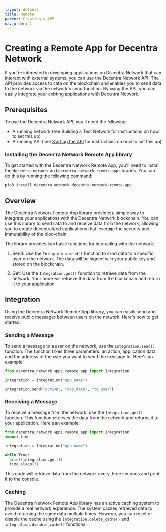 ```yaml
---
layout: default
title: Remote
parent: Creating a APP
nav_order: 1
---
```

Creating a Remote App for Decentra Network
==========================================

If you're interested in developing applications on Decentra Network that can interact with external systems, you can use the Decentra Network API. The API provides access to data on the blockchain and enables you to send data to the network via the network's send function. By using the API, you can easily integrate your existing applications with Decentra Network.

Prerequisites
-------------

To use the Decentra Network API, you'll need the following:

*   A running network (see [Building a Test Network](https://docs.decentranetwork.net/building_a_test_network/) for instructions on how to set this up)
*   A running API (see [Starting the API](https://docs.decentranetwork.net/referances/apis.html#starting-the-api) for instructions on how to set this up)

### Installing the Decentra Network Remote App library

To get started with the Decentra Network Remote App, you'll need to install the `decentra_network` and `decentra-network-remote-app` libraries. You can do this by running the following command:

```bash
pip3 install decentra_network decentra-network-remote-app
```

Overview
--------

The Decentra Network Remote App library provides a simple way to integrate your applications with the Decentra Network blockchain. You can use this library to send data to and receive data from the network, allowing you to create decentralized applications that leverage the security and immutability of the blockchain.

The library provides two basic functions for interacting with the network:

1.  Send: Use the `Integration.send()` function to send data to a specific user on the network. The data will be signed with your public key and stored on the blockchain.
    
2.  Get: Use the `Integration.get()` function to retrieve data from the network. Your node will retrieve the data from the blockchain and return it to your application.
    

Integration
-----------

Using the Decentra Network Remote App library, you can easily send and receive public messages between users on the network. Here's how to get started:

### Sending a Message

To send a message to a user on the network, use the `Integration.send()` function. The function takes three parameters: an action, application data, and the address of the user you want to send the message to. Here's an example:

```python
from decentra_network.apps.remote_app import Integration

integration = Integration("app_name")

integration.send("action", "app_data", "to_user")
```

### Receiving a Message

To receive a message from the network, use the `Integration.get()` function. This function retrieves the data from the network and returns it to your application. Here's an example:

```python
from decentra_network.apps.remote_app import Integration
import time

integration = Integration("app_name")

while True:
  print(integration.get())
  time.sleep(3)
```

This code will retrieve data from the network every three seconds and print it to the console.

### Caching

The Decentra Network Remote App library has an active caching system to provide a real network experience. The system caches retrieved data to avoid returning the same data multiple times. However, you can reset or disable the cache using the `integration.delete_cache()` and `integration.disable_cache()` functions.